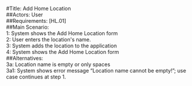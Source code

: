 #Title: Add Home Location<br />
##Actors: User<br />
##Requirements: [HL.01]<br /> 
##Main Scenario:<br />
	1: System shows the Add Home Location form<br />
	2: User enters the location's name.<br />
	3: System adds the location to the application<br />
	4: System shows the Add Home Location form<br />
##Alternatives:<br />
	3a: Location name is empty or only spaces<br />
	3a1: System shows error message “Location name cannot be empty!”; use case continues at step 1.<br />